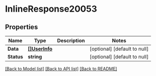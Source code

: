 # InlineResponse20053

## Properties
Name | Type | Description | Notes
------------ | ------------- | ------------- | -------------
**Data** | [**[]UserInfo**](UserInfo.md) |  | [optional] [default to null]
**Status** | **string** |  | [optional] [default to null]

[[Back to Model list]](../README.md#documentation-for-models) [[Back to API list]](../README.md#documentation-for-api-endpoints) [[Back to README]](../README.md)

